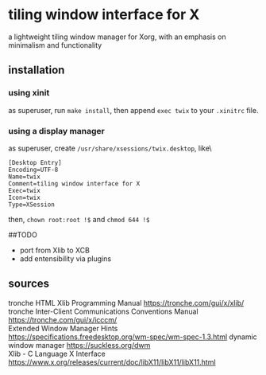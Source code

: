 # tiling window interface for X

a lightweight tiling window manager for Xorg, with an emphasis on minimalism and functionality

## installation

### using xinit
as superuser, run ```make install```, then append ```exec twix``` to your ```.xinitrc``` file.

### using a display manager
as superuser, create ```/usr/share/xsessions/twix.desktop```, like\\
```
[Desktop Entry]
Encoding=UTF-8
Name=twix
Comment=tiling window interface for X
Exec=twix
Icon=twix
Type=XSession
```  
then, ```chown root:root !$``` and ```chmod 644 !$```  

##TODO

- port from Xlib to XCB
- add entensibility via plugins

## sources

tronche HTML Xlib Programming Manual https://tronche.com/gui/x/xlib/  
tronche Inter-Client Communications Conventions Manual https://tronche.com/gui/x/icccm/  
Extended Window Manager Hints https://specifications.freedesktop.org/wm-spec/wm-spec-1.3.html
dynamic window manager https://suckless.org/dwm  
Xlib - C Language X Interface https://www.x.org/releases/current/doc/libX11/libX11/libX11.html  

